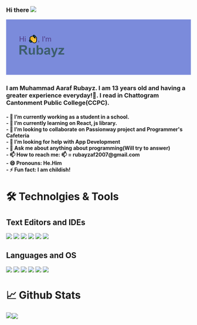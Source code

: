 ### Hi there <img src="https://media1.tenor.com/images/f38bd4f0ae23b4d7d594c388ab4f09ed/tenor.gif?itemid=12359359" width="30px">
<img src="./header.png">
<h3>I am Muhammad Aaraf Rubayz. I am 13 years old and having a greater experience everyday!🙂. I read in Chattogram Cantonment Public College(CCPC).</h3>
<h4>
- 🔭 I’m currently working as a student in a school.<br>
- 🌱 I’m currently learning on React, js library.<br>
- 👯 I’m looking to collaborate on Passionway project and Programmer's Cafeteria<br>
- 🤔 I’m looking for help with App Development<br>
- 💬 Ask me about anything about programming(Will try to answer)<br>
- 📫 How to reach me: 📫 = rubayzaf2007@gmail.com<br>
- 😄 Pronouns: He.Him<br>
- ⚡ Fun fact: I am childish!<br>
 </h4>
  <h1>🛠️ Technolgies & Tools</h1>
  <h2>Text Editors and IDEs</h2>
  <img src="https://img.shields.io/badge/Editor-VS Code-informational?style=flat&logo=data:image/svg%2bxml;base64,<BASE64_DATA">
  <img src="https://img.shields.io/badge/Editor-Atom-informational?style=flat&logo=data:image/svg%2bxml;base64,<BASE64_DATA">
  <img src="https://img.shields.io/badge/Editor-Sublime Text-informational?style=flat&logo=data:image/svg%2bxml;base64,<BASE64_DATA">
  <img src="https://img.shields.io/badge/IDE-Pycharm-informational?style=flat&logo=data:image/svg%2bxml;base64,<BASE64_DATA">
  <img src="https://img.shields.io/badge/IDE-Webstorm-informational?style=flat&logo=data:image/svg%2bxml;base64,<BASE64_DATA">
  <img src="https://img.shields.io/badge/IDE-Intellij-informational?style=flat&logo=data:image/svg%2bxml;base64,<BASE64_DATA">
  <h2>Languages and OS</h2>
  <img src="https://img.shields.io/badge/Language-HTML-informational?style=flat&logo=data:image/svg%2bxml;base64,<BASE64_DATA">
  <img src="https://img.shields.io/badge/Language-CSS-informational?style=flat&logo=data:image/svg%2bxml;base64,<BASE64_DATA">
  <img src="https://img.shields.io/badge/Language-Javascript-informational?style=flat&logo=data:image/svg%2bxml;base64,<BASE64_DATA">
  <img src="https://img.shields.io/badge/Language-Python(basics)-informational?style=flat&logo=data:image/svg%2bxml;base64,<BASE64_DATA">
  <img src="https://img.shields.io/badge/Language-C++(basics)-informational?style=flat&logo=data:image/svg%2bxml;base64,<BASE64_DATA">
  <img src="https://img.shields.io/badge/OS-Windows 10-informational?style=flat&logo=data:image/svg%2bxml;base64,<BASE64_DATA">
  <h1>📈 Github Stats</h1>
 <img align="center" src="https://github-readme-stats.vercel.app/api/top-langs/?username=Rubayz&theme=radical" />
 <img align="left" src="https://github-readme-stats.vercel.app/api?username=rubayz&theme=onedark">
<!--
**Rubayz/Rubayz** is a ✨ _special_ ✨ repository because its `README.md` (this file) appears on your GitHub profile.

Here are some ideas to get you started:. 

- 🔭 I’m currently working on ...
- 🌱 I’m currently learning ...
- 👯 I’m looking to collaborate on ...
- 🤔 I’m looking for help with ...
- 💬 Ask me about ...
- 📫 How to reach me: ...
- 😄 Pronouns: ...
- ⚡ Fun fact: ...
-->
